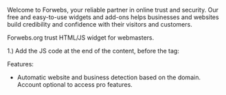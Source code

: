 Welcome to Forwebs, your reliable partner in online trust and security. Our free and easy-to-use widgets and add-ons helps businesses and websites build credibility and confidence with their visitors and customers.

Forwebs.org trust HTML/JS widget for webmasters. 

1.) Add the JS code at the end of the content, before the </body> tag:<br>
<code><script src="https://cdn.jsdelivr.net/gh/forwebsorg/forwebs-trust-widget/forwebs-widget.js"></script></code>

Features:
- Automatic website and business detection based on the domain. Account optional to access pro features.
